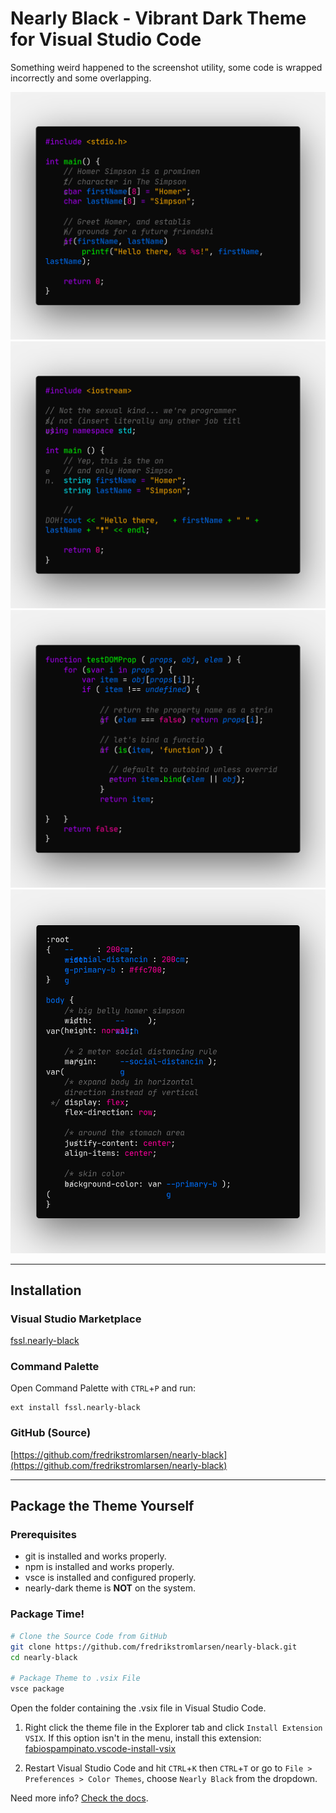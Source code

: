 # Nearly Black - Vibrant Dark Theme for Visual Studio Code

Something weird happened to the screenshot utility, some code is wrapped incorrectly and some overlapping.

![](./screenshots/c.png)
![](./screenshots/cpp.png)
![](./screenshots/js.png)
![](./screenshots/css.png)

---

## Installation

### Visual Studio Marketplace

[fssl.nearly-black](https://marketplace.visualstudio.com/items?itemName=fssl.nearly-black)

### Command Palette

Open Command Palette with `CTRL`+`P` and run:

```
ext install fssl.nearly-black
```

### GitHub (Source)

[https://github.com/fredrikstromlarsen/nearly-black](https://github.com/fredrikstromlarsen/nearly-black)

---

## Package the Theme Yourself

### Prerequisites

- git is installed and works properly.
- npm is installed and works properly.
- vsce is installed and configured properly.
- nearly-dark theme is **NOT** on the system.

### Package Time!

```bash
# Clone the Source Code from GitHub
git clone https://github.com/fredrikstromlarsen/nearly-black.git
cd nearly-black

# Package Theme to .vsix File
vsce package
```

Open the folder containing the .vsix file in Visual Studio Code.

1. Right click the theme file in the Explorer tab and click `Install Extension VSIX`. If this option isn't in the menu, install this extension: [fabiospampinato.vscode-install-vsix](https://marketplace.visualstudio.com/items?itemName=fabiospampinato.vscode-install-vsix)

2. Restart Visual Studio Code and hit `CTRL`+`K` then `CTRL`+`T` or go to `File > Preferences > Color Themes`, choose `Nearly Black` from the dropdown.

Need more info? [Check the docs](https://vscode-docs.readthedocs.io/en/stable/extensions/install-extension/).
